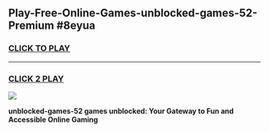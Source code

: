 
## Play-Free-Online-Games-unblocked-games-52-Premium #8eyua
<h3>
<a href="https://premium.freeplayer.one?title=unblocked-games-52&ref=8M">CLICK TO PLAY</a></h3>
<hr>

<h3>
<a href="https://premium.freeplayer.one?title=unblocked-games-52&ref=8M">CLICK 2 PLAY</a>
  
</h3>

<a href="https://premium.freeplayer.one?title=unblocked-games-52&ref=8M"><img src="https://clearcache.store/games.png"></a>


**unblocked-games-52 games unblocked: Your Gateway to Fun and Accessible Online Gaming**
